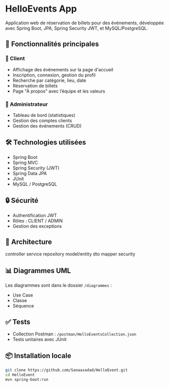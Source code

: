 # HelloEvents App

Application web de réservation de billets pour des événements, développée avec Spring Boot, JPA, Spring Security JWT, et MySQL/PostgreSQL.

## 🚀 Fonctionnalités principales

### 👤 Client
- Affichage des événements sur la page d'accueil
- Inscription, connexion, gestion du profil
- Recherche par catégorie, lieu, date
- Réservation de billets
- Page "À propos" avec l’équipe et les valeurs

### 🔐 Administrateur
- Tableau de bord (statistiques)
- Gestion des comptes clients
- Gestion des événements (CRUD)

## 🛠️ Technologies utilisées
- Spring Boot
- Spring MVC
- Spring Security (JWT)
- Spring Data JPA
- JUnit
- MySQL / PostgreSQL

## 🔒 Sécurité
- Authentification JWT
- Rôles : CLIENT / ADMIN
- Gestion des exceptions

## 📁 Architecture
controller
service
repository
model/entity
dto
mapper
security

## 📊 Diagrammes UML
Les diagrammes sont dans le dossier `/diagrammes` :
- Use Case
- Classe
- Séquence

## ✅ Tests
- Collection Postman : `/postman/HelloEventsCollection.json`
- Tests unitaires avec JUnit

## 📦 Installation locale
```bash
git clone https://github.com/Sanaasadad/HelloEvent.git
cd HelloEvent
mvn spring-boot:run
